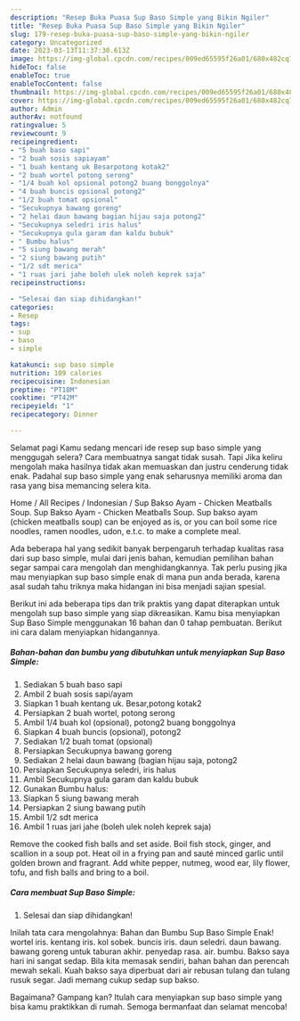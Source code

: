 ```yaml
---
description: "Resep Buka Puasa Sup Baso Simple yang Bikin Ngiler"
title: "Resep Buka Puasa Sup Baso Simple yang Bikin Ngiler"
slug: 179-resep-buka-puasa-sup-baso-simple-yang-bikin-ngiler
category: Uncategorized
date: 2023-03-13T11:37:30.613Z
image: https://img-global.cpcdn.com/recipes/009ed65595f26a01/680x482cq70/sup-baso-simple-foto-resep-utama.jpg
hideToc: false
enableToc: true
enableTocContent: false
thumbnail: https://img-global.cpcdn.com/recipes/009ed65595f26a01/680x482cq70/sup-baso-simple-foto-resep-utama.jpg
cover: https://img-global.cpcdn.com/recipes/009ed65595f26a01/680x482cq70/sup-baso-simple-foto-resep-utama.jpg
author: Admin
authorAv: notfound
ratingvalue: 5
reviewcount: 9
recipeingredient:
- "5 buah baso sapi"
- "2 buah sosis sapiayam"
- "1 buah kentang uk Besarpotong kotak2"
- "2 buah wortel potong serong"
- "1/4 buah kol opsional potong2 buang bonggolnya"
- "4 buah buncis opsional potong2"
- "1/2 buah tomat opsional"
- "Secukupnya bawang goreng"
- "2 helai daun bawang bagian hijau saja potong2"
- "Secukupnya seledri iris halus"
- "Secukupnya gula garam dan kaldu bubuk"
- " Bumbu halus"
- "5 siung bawang merah"
- "2 siung bawang putih"
- "1/2 sdt merica"
- "1 ruas jari jahe boleh ulek noleh keprek saja"
recipeinstructions:

- "Selesai dan siap dihidangkan!"
categories:
- Resep
tags:
- sup
- baso
- simple

katakunci: sup baso simple 
nutrition: 109 calories
recipecuisine: Indonesian
preptime: "PT18M"
cooktime: "PT42M"
recipeyield: "1"
recipecategory: Dinner

---
```



Selamat pagi Kamu sedang mencari ide resep sup baso simple yang menggugah selera? Cara membuatnya sangat tidak susah. Tapi Jika keliru mengolah maka hasilnya tidak akan memuaskan dan justru cenderung tidak enak. Padahal sup baso simple yang enak seharusnya memiliki aroma dan rasa yang bisa memancing selera kita.


Home / All Recipes / Indonesian / Sup Bakso Ayam - Chicken Meatballs Soup. Sup Bakso Ayam - Chicken Meatballs Soup. Sup bakso ayam (chicken meatballs soup) can be enjoyed as is, or you can boil some rice noodles, ramen noodles, udon, e.t.c. to make a complete meal.

Ada beberapa hal yang sedikit banyak berpengaruh terhadap kualitas rasa dari sup baso simple, mulai dari jenis bahan, kemudian pemilihan bahan segar sampai cara mengolah dan menghidangkannya. Tak perlu pusing jika mau menyiapkan sup baso simple enak di mana pun anda berada, karena asal sudah tahu triknya maka hidangan ini bisa menjadi sajian spesial.


Berikut ini ada beberapa tips dan trik praktis yang dapat diterapkan untuk mengolah sup baso simple yang siap dikreasikan. Kamu bisa menyiapkan Sup Baso Simple menggunakan 16 bahan dan 0 tahap pembuatan. Berikut ini cara dalam menyiapkan hidangannya.

<!--inarticleads1-->

##### Bahan-bahan dan bumbu yang dibutuhkan untuk menyiapkan Sup Baso Simple:

1. Sediakan 5 buah baso sapi
1. Ambil 2 buah sosis sapi/ayam
1. Siapkan 1 buah kentang uk. Besar,potong kotak2
1. Persiapkan 2 buah wortel, potong serong
1. Ambil 1/4 buah kol (opsional), potong2 buang bonggolnya
1. Siapkan 4 buah buncis (opsional), potong2
1. Sediakan 1/2 buah tomat (opsional)
1. Persiapkan Secukupnya bawang goreng
1. Sediakan 2 helai daun bawang (bagian hijau saja, potong2
1. Persiapkan Secukupnya seledri, iris halus
1. Ambil Secukupnya gula garam dan kaldu bubuk
1. Gunakan  Bumbu halus:
1. Siapkan 5 siung bawang merah
1. Persiapkan 2 siung bawang putih
1. Ambil 1/2 sdt merica
1. Ambil 1 ruas jari jahe (boleh ulek noleh keprek saja)


Remove the cooked fish balls and set aside. Boil fish stock, ginger, and scallion in a soup pot. Heat oil in a frying pan and sauté minced garlic until golden brown and fragrant. Add white pepper, nutmeg, wood ear, lily flower, tofu, and fish balls and bring to a boil. 

<!--inarticleads2-->

##### Cara membuat Sup Baso Simple:


1. Selesai dan siap dihidangkan!

Inilah tata cara mengolahnya: Bahan dan Bumbu Sup Baso Simple Enak! wortel iris. kentang iris. kol sobek. buncis iris. daun seledri. daun bawang. bawang goreng untuk taburan akhir. penyedap rasa. air. bumbu. Bakso saya hari ini sangat sedap. Bila kita memasak sendiri, bahan bahan dan perencah mewah sekali. Kuah bakso saya diperbuat dari air rebusan tulang dan tulang rusuk segar. Jadi memang cukup sedap sup bakso. 

Bagaimana? Gampang kan? Itulah cara menyiapkan sup baso simple yang bisa kamu praktikkan di rumah. Semoga bermanfaat dan selamat mencoba!
